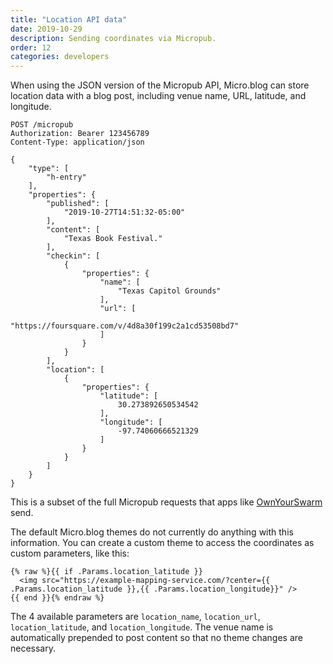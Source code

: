 ```yaml
---
title: "Location API data"
date: 2019-10-29
description: Sending coordinates via Micropub.
order: 12
categories: developers
---
```


When using the JSON version of the Micropub API, Micro.blog can store location data with a blog post, including venue name, URL, latitude, and longitude.

```
POST /micropub
Authorization: Bearer 123456789
Content-Type: application/json

{
    "type": [
        "h-entry"
    ],
    "properties": {
        "published": [
            "2019-10-27T14:51:32-05:00"
        ],
        "content": [
            "Texas Book Festival."
        ],
        "checkin": [
            {
                "properties": {
                    "name": [
                        "Texas Capitol Grounds"
                    ],
                    "url": [
                        "https://foursquare.com/v/4d8a30f199c2a1cd53508bd7"
                    ]
                }
            }
        ],
        "location": [
            {
                "properties": {
                    "latitude": [
                        30.273892650534542
                    ],
                    "longitude": [
                        -97.74060666521329
                    ]
                }
            }
        ]
    }
}
```

This is a subset of the full Micropub requests that apps like [OwnYourSwarm](https://ownyourswarm.p3k.io/) send.

The default Micro.blog themes do not currently do anything with this information. You can create a custom theme to access the coordinates as custom parameters, like this:

```
{% raw %}{{ if .Params.location_latitude }}
  <img src="https://example-mapping-service.com/?center={{ .Params.location_latitude }},{{ .Params.location_longitude}}" />
{{ end }}{% endraw %}
```

The 4 available parameters are `location_name`, `location_url`, `location_latitude`, and `location_longitude`. The venue name is automatically prepended to post content so that no theme changes are necessary.
